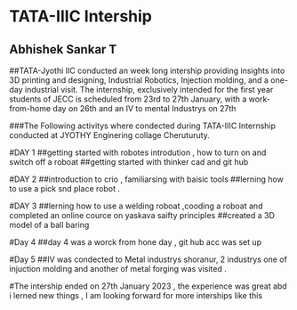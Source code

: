 # TATA-IIIC Intership 

## Abhishek Sankar T 
##TATA-Jyothi IIC conducted an week long intership providing insights into 3D printing and designing, Industrial Robotics, Injection molding, and a one-day industrial visit. The internship, exclusively intended for the first year students of JECC is scheduled from 23rd to 27th January, with a work-from-home day on 26th and an IV to mental Industrys on 27th 

###The Following activitys where condected during TATA-IIIC Internship conducted at JYOTHY Enginering collage Cheruturuty.

#DAY 1 
##getting started with robotes introdution , how to turn on and switch off a roboat 
##getting started with thinker cad and git hub 

#DAY 2 
##introduction to crio , familiarsing with baisic tools 
##lerning how to use a pick snd place robot .

#DAY 3 
##lerning how to use a welding roboat ,cooding a roboat and completed an online cource on yaskava saifty principles 
##created a 3D model of a ball baring 

#Day 4 
##day 4 was a worck from hone day , git hub acc was set up 

#Day 5 
##IV was condected to Metal industrys shoranur, 2 industrys one of injuction molding and another of metal forging was visited . 

#The intership ended on 27th January 2023 , the experience was great abd i lerned new things , I am looking forward for more interships like this 





